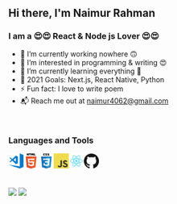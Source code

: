 ## Hi there, I'm Naimur Rahman 

### I am a 😍😍 React & Node js Lover 😍😍

* 🔭 I’m currently working nowhere 🙃
* 👀 I’m interested in programming & writing 😍
* 🌱 I’m currently learning everything 🤣
* 🥅 2021 Goals: Next.js, React Native, Python
* ⚡ Fun fact: I love to write poem
* 📬 Reach me out at naimur4062@gmail.com

<br>

### Languages and Tools

<img align="left" width="30px" src="https://raw.githubusercontent.com/github/explore/80688e429a7d4ef2fca1e82350fe8e3517d3494d/topics/visual-studio-code/visual-studio-code.png"/>
<img align="left" width="30px" src="https://raw.githubusercontent.com/github/explore/80688e429a7d4ef2fca1e82350fe8e3517d3494d/topics/html/html.png"/>
<img align="left" width="30px" src="https://raw.githubusercontent.com/github/explore/80688e429a7d4ef2fca1e82350fe8e3517d3494d/topics/css/css.png"/>
<img align="left" width="30px" src="https://raw.githubusercontent.com/github/explore/80688e429a7d4ef2fca1e82350fe8e3517d3494d/topics/javascript/javascript.png"/>
<img align="left" width="30px" src="https://raw.githubusercontent.com/github/explore/80688e429a7d4ef2fca1e82350fe8e3517d3494d/topics/react/react.png"/>
<img align="left" width="30px" src="https://raw.githubusercontent.com/github/explore/78df643247d429f6cc873026c0622819ad797942/topics/github/github.png"/>

<br>
<br>
<br>
<br>
<img src="https://github-readme-stats.vercel.app/api?username=naimur4062"/>
<img src="https://github-readme-stats.vercel.app/api/top-langs/?username=naimur4062"/>
